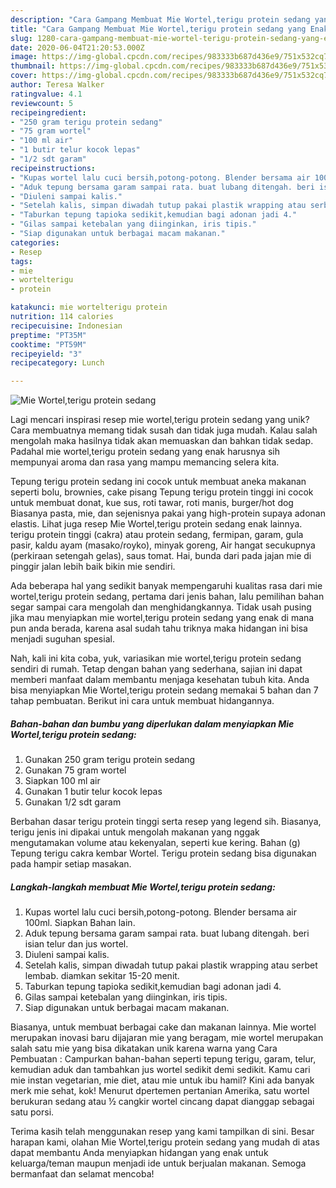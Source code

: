 ```yaml
---
description: "Cara Gampang Membuat Mie Wortel,terigu protein sedang yang Enak Banget"
title: "Cara Gampang Membuat Mie Wortel,terigu protein sedang yang Enak Banget"
slug: 1280-cara-gampang-membuat-mie-wortel-terigu-protein-sedang-yang-enak-banget
date: 2020-06-04T21:20:53.000Z
image: https://img-global.cpcdn.com/recipes/983333b687d436e9/751x532cq70/mie-wortelterigu-protein-sedang-foto-resep-utama.jpg
thumbnail: https://img-global.cpcdn.com/recipes/983333b687d436e9/751x532cq70/mie-wortelterigu-protein-sedang-foto-resep-utama.jpg
cover: https://img-global.cpcdn.com/recipes/983333b687d436e9/751x532cq70/mie-wortelterigu-protein-sedang-foto-resep-utama.jpg
author: Teresa Walker
ratingvalue: 4.1
reviewcount: 5
recipeingredient:
- "250 gram terigu protein sedang"
- "75 gram wortel"
- "100 ml air"
- "1 butir telur kocok lepas"
- "1/2 sdt garam"
recipeinstructions:
- "Kupas wortel lalu cuci bersih,potong-potong. Blender bersama air 100ml. Siapkan Bahan lain."
- "Aduk tepung bersama garam sampai rata. buat lubang ditengah. beri isian telur dan jus wortel."
- "Diuleni sampai kalis."
- "Setelah kalis, simpan diwadah tutup pakai plastik wrapping atau serbet lembab. diamkan sekitar 15-20 menit."
- "Taburkan tepung tapioka sedikit,kemudian bagi adonan jadi 4."
- "Gilas sampai ketebalan yang diinginkan, iris tipis."
- "Siap digunakan untuk berbagai macam makanan."
categories:
- Resep
tags:
- mie
- wortelterigu
- protein

katakunci: mie wortelterigu protein 
nutrition: 114 calories
recipecuisine: Indonesian
preptime: "PT35M"
cooktime: "PT59M"
recipeyield: "3"
recipecategory: Lunch

---
```



![Mie Wortel,terigu protein sedang](https://img-global.cpcdn.com/recipes/983333b687d436e9/751x532cq70/mie-wortelterigu-protein-sedang-foto-resep-utama.jpg)

Lagi mencari inspirasi resep mie wortel,terigu protein sedang yang unik? Cara membuatnya memang tidak susah dan tidak juga mudah. Kalau salah mengolah maka hasilnya tidak akan memuaskan dan bahkan tidak sedap. Padahal mie wortel,terigu protein sedang yang enak harusnya sih mempunyai aroma dan rasa yang mampu memancing selera kita.

Tepung terigu protein sedang ini cocok untuk membuat aneka makanan seperti bolu, brownies, cake pisang Tepung terigu protein tinggi ini cocok untuk membuat donat, kue sus, roti tawar, roti manis, burger/hot dog Biasanya pasta, mie, dan sejenisnya pakai yang high-protein supaya adonan elastis. Lihat juga resep Mie Wortel,terigu protein sedang enak lainnya. terigu protein tinggi (cakra) atau protein sedang, fermipan, garam, gula pasir, kaldu ayam (masako/royko), minyak goreng, Air hangat secukupnya (perkiraan setengah gelas), saus tomat. Hai, bunda dari pada jajan mie di pinggir jalan lebih baik bikin mie sendiri.

Ada beberapa hal yang sedikit banyak mempengaruhi kualitas rasa dari mie wortel,terigu protein sedang, pertama dari jenis bahan, lalu pemilihan bahan segar sampai cara mengolah dan menghidangkannya. Tidak usah pusing jika mau menyiapkan mie wortel,terigu protein sedang yang enak di mana pun anda berada, karena asal sudah tahu triknya maka hidangan ini bisa menjadi suguhan spesial.


Nah, kali ini kita coba, yuk, variasikan mie wortel,terigu protein sedang sendiri di rumah. Tetap dengan bahan yang sederhana, sajian ini dapat memberi manfaat dalam membantu menjaga kesehatan tubuh kita. Anda bisa menyiapkan Mie Wortel,terigu protein sedang memakai 5 bahan dan 7 tahap pembuatan. Berikut ini cara untuk membuat hidangannya.

<!--inarticleads1-->

##### Bahan-bahan dan bumbu yang diperlukan dalam menyiapkan Mie Wortel,terigu protein sedang:

1. Gunakan 250 gram terigu protein sedang
1. Gunakan 75 gram wortel
1. Siapkan 100 ml air
1. Gunakan 1 butir telur kocok lepas
1. Gunakan 1/2 sdt garam


Berbahan dasar terigu protein tinggi serta resep yang legend sih. Biasanya, terigu jenis ini dipakai untuk mengolah makanan yang nggak mengutamakan volume atau kekenyalan, seperti kue kering. Bahan (g) Tepung terigu cakra kembar Wortel. Terigu protein sedang bisa digunakan pada hampir setiap masakan. 

<!--inarticleads2-->

##### Langkah-langkah membuat Mie Wortel,terigu protein sedang:

1. Kupas wortel lalu cuci bersih,potong-potong. Blender bersama air 100ml. Siapkan Bahan lain.
1. Aduk tepung bersama garam sampai rata. buat lubang ditengah. beri isian telur dan jus wortel.
1. Diuleni sampai kalis.
1. Setelah kalis, simpan diwadah tutup pakai plastik wrapping atau serbet lembab. diamkan sekitar 15-20 menit.
1. Taburkan tepung tapioka sedikit,kemudian bagi adonan jadi 4.
1. Gilas sampai ketebalan yang diinginkan, iris tipis.
1. Siap digunakan untuk berbagai macam makanan.


Biasanya, untuk membuat berbagai cake dan makanan lainnya. Mie wortel merupakan inovasi baru dijajaran mie yang beragam, mie wortel merupakan salah satu mie yang bisa dikatakan unik karena warna yang Cara Pembuatan : Campurkan bahan-bahan seperti tepung terigu, garam, telur, kemudian aduk dan tambahkan jus wortel sedikit demi sedikit. Kamu cari mie instan vegetarian, mie diet, atau mie untuk ibu hamil? Kini ada banyak merk mie sehat, kok! Menurut dpertemen pertanian Amerika, satu wortel berukuran sedang atau ½ cangkir wortel cincang dapat dianggap sebagai satu porsi. 

Terima kasih telah menggunakan resep yang kami tampilkan di sini. Besar harapan kami, olahan Mie Wortel,terigu protein sedang yang mudah di atas dapat membantu Anda menyiapkan hidangan yang enak untuk keluarga/teman maupun menjadi ide untuk berjualan makanan. Semoga bermanfaat dan selamat mencoba!

